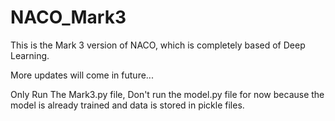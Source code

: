 ﻿# NACO_Mark3

 This is the Mark 3 version of NACO, which is completely based of Deep Learning.
 
 More updates will come in future...

 Only Run The Mark3.py file, Don't run the model.py file for now because the model is already trained and data is stored in pickle files.
 
